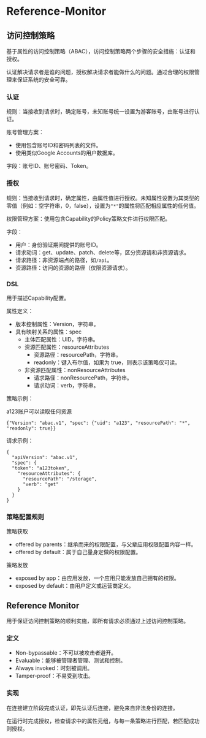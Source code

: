 # Reference-Monitor
## 访问控制策略
基于属性的访问控制策略（ABAC），访问控制策略两个步骤的安全措施：认证和授权。

认证解决请求者是谁的问题，授权解决请求者能做什么的问题。通过合理的权限管理来保证系统的安全可靠。
### 认证
规则：当接收到请求时，确定账号，未知账号统一设置为游客账号，由账号进行认证。

账号管理方案：
- 使用包含账号ID和密码列表的文件。
- 使用类似Google Accounts的用户数据库。

字段：账号ID、账号密码、Token。
### 授权
规则：当接收到请求时，确定属性，由属性值进行授权。未知属性设置为其类型的零值（例如：空字符串，0，false），设置为`"*"`的属性将匹配相应属性的任何值。

权限管理方案：使用包含Capability的Policy策略文件进行权限匹配。

字段：
- 用户：身份验证期间提供的账号ID。
- 请求动词：get、update、patch、delete等，区分资源请和非资源请求。
- 请求路径：非资源端点的路径，如`/api`。
- 资源路径：访问的资源的路径（仅限资源请求）。
### DSL
用于描述Capability配置。

属性定义：
- 版本控制属性：Version，字符串。
- 具有映射关系的属性：spec
  - 主体匹配属性：UID，字符串。
  - 资源匹配属性：resourceAttributes
    - 资源路径：resourcePath，字符串。
    - readonly：键入布尔值，如果为 true，则表示该策略仅可读。
  - 非资源匹配属性：nonResourceAttributes
    - 请求路径：nonResourcePath，字符串。
    - 请求动词：verb，字符串。

策略示例：

a123账户可以读取任何资源
```
{"Version": "abac.v1", "spec": {"uid": "a123", "resourcePath": "*", "readonly": true}}
```

请求示例：
```
{
  "apiVersion": "abac.v1",
  "spec": {
  "token": "a123token",
    "resourceAttributes": {
      "resourcePath": "/storage",
      "verb": "get"
    }
  }
}
```
### 策略配置规则
策略获取
- offered by parents：继承而来的权限配置，与父辈应用权限配置内容一样。
- offered by default：属于自己量身定做的权限配置。

策略发放
- exposed by app：由应用发放，一个应用只能发放自己拥有的权限。
- exposed by default：由用户定义或运营商定义。
## Reference Monitor
用于保证访问控制策略的顺利实施，即所有请求必须通过上述访问控制策略。
### 定义
- Non-bypassable：不可以被攻击者避开。
- Evaluable：能够被管理者管理、测试和控制。
- Always invoked：时刻被调用。
- Tamper-proof：不易受到攻击。
### 实现
在连接建立阶段完成认证，即先认证后连接，避免来自非法身份的连接。

在运行时完成授权，检查请求中的属性元组，与每一条策略进行匹配，若匹配成功则授权。
